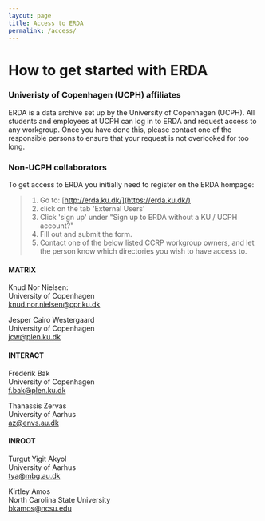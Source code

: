 ```yaml
---
layout: page
title: Access to ERDA
permalink: /access/
---
```

# How to get started with ERDA

### Univeristy of Copenhagen (UCPH) affiliates
ERDA is a data archive set up by the University of Copenhagen (UCPH). All students and employees at UCPH can log in to ERDA and request access to any workgroup. Once you have done this, please contact one of the responsible persons to ensure that your request is not overlooked for too long.

### Non-UCPH collaborators
To get access to ERDA you initially need to register on the ERDA hompage: 
> 	1.	 Go to: [http://erda.ku.dk/](https://erda.ku.dk/)
> 	2.	click on the tab 'External Users'
> 	3.	Click 'sign up' under "Sign up to ERDA without a KU / UCPH account?"
> 	4. 	Fill out and submit the form.
> 	5.	Contact one of the below listed CCRP workgroup owners, and let the person know which
>       directories you wish to have access to.        




#### MATRIX
Knud Nor Nielsen:       
University of Copenhagen            
knud.nor.nielsen@cpr.ku.dk

Jesper Cairo Westergaard    
University of Copenhagen            
jcw@plen.ku.dk

#### INTERACT
Frederik Bak            
University of Copenhagen            
f.bak@plen.ku.dk

Thanassis Zervas        
University of Aarhus                
az@envs.au.dk

#### INROOT
Turgut Yigit Akyol      
University of Aarhus                
tya@mbg.au.dk

Kirtley Amos            
North Carolina State University     
bkamos@ncsu.edu